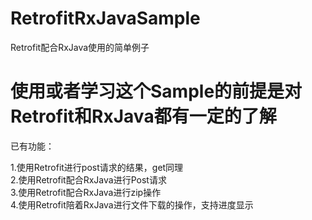 # RetrofitRxJavaSample
Retrofit配合RxJava使用的简单例子

# 使用或者学习这个Sample的前提是对Retrofit和RxJava都有一定的了解

已有功能：

1.使用Retrofit进行post请求的结果，get同理<br>
2.使用Retrofit配合RxJava进行Post请求<br>
3.使用Retrofit配合RxJava进行zip操作<br>
4.使用Retrofit陪着RxJava进行文件下载的操作，支持进度显示
